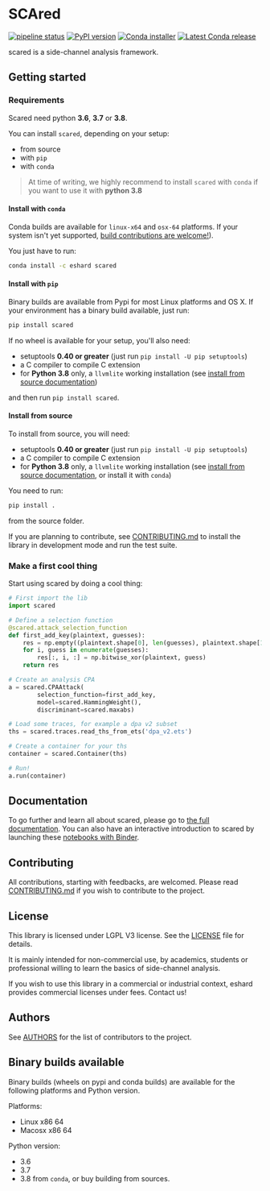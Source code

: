 # SCAred

[![pipeline status](https://gitlab.com/eshard/scared/badges/master/pipeline.svg)](https://gitlab.com/eshard/scared/commits/master)
[![PyPI version](https://badge.fury.io/py/scared.svg)](https://pypi.org/project/scared/)
[![Conda installer](https://anaconda.org/eshard/scared/badges/installer/conda.svg)](https://anaconda.org/eshard/scared)
[![Latest Conda release](https://anaconda.org/eshard/scared/badges/latest_release_date.svg)](https://anaconda.org/eshard/scared)

scared is a side-channel analysis framework.

## Getting started

### Requirements

Scared need python **3.6**, **3.7** or **3.8**.

You can install `scared`, depending on your setup:

- from source
- with `pip`
- with `conda`

>At time of writing, we highly recommend to install `scared` with `conda` if you want to use it with **python 3.8**

#### Install with `conda`

Conda builds are available for `linux-x64` and `osx-64` platforms.
If your system isn't yet supported, [build contributions are welcome!](./CONTRIBUTING.md#building-for-conda)).

You just have to run:

```bash
conda install -c eshard scared
```

#### Install with `pip`

Binary builds are available from Pypi for most Linux platforms and OS X. If your environment has a binary build available, just run:

```bash
pip install scared
```

If no wheel is available for your setup, you'll also need:

- setuptools **0.40 or greater** (just run `pip install -U pip setuptools`)
- a C compiler to compile C extension
- for **Python 3.8** only, a `llvmlite` working installation (see [install from source documentation](https://llvmlite.readthedocs.io/en/latest/admin-guide/install.html#building-manually))

and then run `pip install scared`.

#### Install from source

To install from source, you will need:

- setuptools **0.40 or greater** (just run `pip install -U pip setuptools`)
- a C compiler to compile C extension
- for **Python 3.8** only, a `llvmlite` working installation (see [install from source documentation](https://llvmlite.readthedocs.io/en/latest/admin-guide/install.html#building-manually), or install it with `conda`)

You need to run:

```bash
pip install .
```

from the source folder.

If you are planning to contribute, see [CONTRIBUTING.md](CONTRIBUTING.md) to install the library in development mode and run the test suite.

### Make a first cool thing

Start using scared by doing a cool thing:

```python
# First import the lib
import scared

# Define a selection function
@scared.attack_selection_function
def first_add_key(plaintext, guesses):
    res = np.empty((plaintext.shape[0], len(guesses), plaintext.shape[1]), dtype='uint8')
    for i, guess in enumerate(guesses):
        res[:, i, :] = np.bitwise_xor(plaintext, guess)
    return res

# Create an analysis CPA
a = scared.CPAAttack(
        selection_function=first_add_key,
        model=scared.HammingWeight(),
        discriminant=scared.maxabs)

# Load some traces, for example a dpa v2 subset
ths = scared.traces.read_ths_from_ets('dpa_v2.ets')

# Create a container for your ths
container = scared.Container(ths)

# Run!
a.run(container)
```

## Documentation

To go further and learn all about scared, please go to [the full documentation](https://eshard.gitlab.io/scared).
You can also have an interactive introduction to scared by launching these [notebooks with Binder](https://mybinder.org/v2/gl/eshard%2Fscared-notebooks/master).

## Contributing

All contributions, starting with feedbacks, are welcomed.
Please read [CONTRIBUTING.md](CONTRIBUTING.md) if you wish to contribute to the project.

## License

This library is licensed under LGPL V3 license. See the [LICENSE](LICENSE) file for details.

It is mainly intended for non-commercial use, by academics, students or professional willing to learn the basics of side-channel analysis.

If you wish to use this library in a commercial or industrial context, eshard provides commercial licenses under fees. Contact us!

## Authors

See [AUTHORS](AUTHORS.md) for the list of contributors to the project.

## Binary builds available

Binary builds (wheels on pypi and conda builds) are available for the following platforms and Python version.

Platforms:

- Linux x86 64
- Macosx x86 64

Python version:

- 3.6
- 3.7
- 3.8 from `conda`, or buy building from sources.
